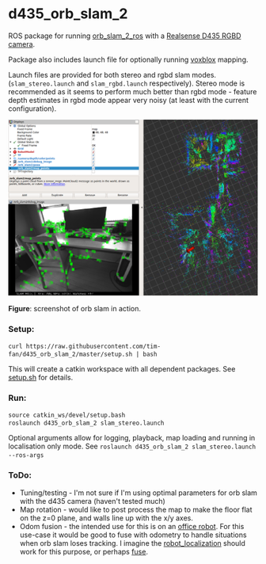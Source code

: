 # d435_orb_slam_2

ROS package for running [orb_slam_2_ros](https://github.com/appliedAI-Initiative/orb_slam_2_ros) with a [Realsense D435 RGBD camera](https://www.intelrealsense.com/depth-camera-d435/s).

Package also includes launch file for optionally running [voxblox](https://github.com/ethz-asl/voxblox) mapping. 

Launch files are provided for both stereo and rgbd slam modes. (`slam_stereo.launch` and `slam_rgbd.launch` respectively). 
Stereo mode is recommended as it seems to perform much better than rgbd mode - feature depth estimates in rgbd mode appear very noisy (at least with the current configuration).

![screenshot](./doc/slam_screenshot.png)

**Figure**: screenshot of orb slam in action.

### Setup:
```{bash}
curl https://raw.githubusercontent.com/tim-fan/d435_orb_slam_2/master/setup.sh | bash
```
This will create a catkin workspace with all dependent packages. See [setup.sh](setup.sh) for details.

### Run:
```
source catkin_ws/devel/setup.bash
roslaunch d435_orb_slam_2 slam_stereo.launch
```

Optional arguments allow for logging, playback, map loading and running in localisation only mode.
See `roslaunch d435_orb_slam_2 slam_stereo.launch --ros-args` 

### ToDo:
 * Tuning/testing - I'm not sure if I'm using optimal parameters for orb slam with the d435 camera (haven't tested much)
 * Map rotation - would like to post process the map to make the floor flat on the z=0 plane, and walls line up with the x/y axes.
 * Odom fusion - the intended use for this is on an [office robot](https://github.com/tim-fan/office_bot). For this use-case it would be good to fuse with odometry to handle situations when orb slam loses tracking. I imagine the [robot_localization](https://github.com/cra-ros-pkg/robot_localization) should work for this purpose, or perhaps [fuse](https://github.com/locusrobotics/fuse).